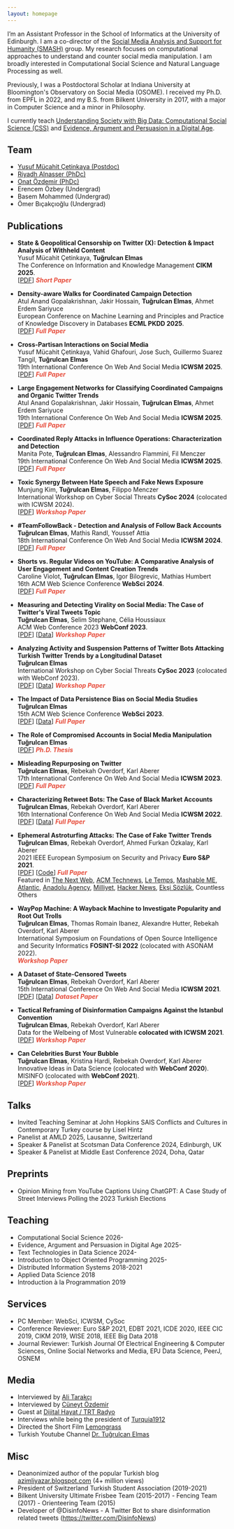 ```yaml
---
layout: homepage
---
```


I’m an Assistant Professor in the School of Informatics at the University of Edinburgh. I am a co-director of the [Social Media Analysis and Support for Humanity (SMASH)](https://smash.inf.ed.ac.uk) group. My research focuses on computational approaches to understand and counter social media manipulation. I am broadly interested in Computational Social Science and Natural Language Processing as well.

Previously, I was a Postdoctoral Scholar at Indiana University at Bloomington's Observatory on Social Media (OSOME). I received my Ph.D. from EPFL in 2022, and my B.S. from Bilkent University in 2017, with a major in Computer Science and a minor in Philosophy.

I currently teach [Understanding Society with Big Data: Computational Social Science (CSS)](http://www.drps.ed.ac.uk/25-26/dpt/cxinfr08034.htm) and [Evidence, Argument and Persuasion in a Digital Age](http://www.drps.ed.ac.uk/25-26/dpt/cxefie11080.htm).

## Team
- [Yusuf Mücahit Çetinkaya (Postdoc)](https://www.linkedin.com/in/yusuf-mücahit-çetinkaya-767b2774/)
- [Riyadh Alnasser (PhDc)](https://www.linkedin.com/in/riyadh-alnasser-89793799)
- [Onat Özdemir (PhDc)](https://www.linkedin.com/in/onat-ozdemir/)
- Erencem Özbey (Undergrad)
- Basem Mohammed (Undergrad)
- Ömer Bıçakçıoğlu (Undergrad)
  
## Publications

- **State & Geopolitical Censorship on Twitter (X): Detection & Impact Analysis of Withheld Content**
  <br>
  Yusuf Mücahit Çetinkaya, **Tuğrulcan Elmas**
  <br>
  The Conference on Information and Knowledge Management **CIKM 2025**.
  <br>
  [[PDF](https://www.arxiv.org/abs/2508.13375)] <strong><i style="color:#e74d3c">Short Paper</i></strong>

- **Density-aware Walks for Coordinated Campaign Detection**
  <br>
  Atul Anand Gopalakrishnan, Jakir Hossain, **Tuğrulcan Elmas**, Ahmet Erdem Sariyuce
  <br>
  European Conference on Machine Learning and Principles and Practice of Knowledge Discovery in Databases **ECML PKDD 2025**.
  <br>
  [[PDF](https://arxiv.org/abs/2506.13912)] <strong><i style="color:#e74d3c">Full Paper</i></strong>

- **Cross-Partisan Interactions on Social Media**
  <br>
  Yusuf Mücahit Çetinkaya, Vahid Ghafouri, Jose Such, Guillermo Suarez Tangil, **Tuğrulcan Elmas**
  <br>
  19th International Conference On Web And Social Media **ICWSM 2025**.
  <br>
  [[PDF](https://arxiv.org/abs/2504.09376)] <strong><i style="color:#e74d3c">Full Paper</i></strong>

- **Large Engagement Networks for Classifying Coordinated Campaigns and Organic Twitter Trends**
  <br>
  Atul Anand Gopalakrishnan, Jakir Hossain, **Tuğrulcan Elmas**, Ahmet Erdem Sariyuce
  <br>
  19th International Conference On Web And Social Media **ICWSM 2025**.
  <br>
  [[PDF](https://arxiv.org/abs/2503.00599)] <strong><i style="color:#e74d3c">Full Paper</i></strong>

- **Coordinated Reply Attacks in Influence Operations: Characterization and Detection**
  <br>
  Manita Pote, **Tuğrulcan Elmas**, Alessandro Flammini, Fil Menczer
  <br>
  19th International Conference On Web And Social Media **ICWSM 2025**.
  <br>
  [[PDF](https://arxiv.org/abs/2410.19272)] <strong><i style="color:#e74d3c">Full Paper</i></strong>

- **Toxic Synergy Between Hate Speech and Fake News Exposure**
  <br>
  Munjung Kim, **Tuğrulcan Elmas**, Filippo Menczer
  <br>
  International Workshop on Cyber Social Threats **CySoc 2024** (colocated with ICWSM 2024).
  <br>
  [[PDF](https://arxiv.org/abs/2404.08110)] <strong><i style="color:#e74d3c">Workshop Paper</i></strong>

- **#TeamFollowBack - Detection and Analysis of Follow Back Accounts**
  <br>
  **Tuğrulcan Elmas**, Mathis Randl, Youssef Attia
  <br>
  18th International Conference On Web And Social Media **ICWSM 2024**.
  <br>
  [[PDF](https://arxiv.org/abs/2403.15856)] <strong><i style="color:#e74d3c">Full Paper</i></strong>

- **Shorts vs. Regular Videos on YouTube: A Comparative Analysis of User Engagement and Content Creation Trends**
  <br>
  Caroline Violot, **Tuğrulcan Elmas**, Igor Bilogrevic, Mathias Humbert
  <br>
  16th ACM Web Science Conference **WebSci 2024**.
  <br>
  [[PDF](https://arxiv.org/abs/2403.00454)] <strong><i style="color:#e74d3c">Full Paper</i></strong>

- **Measuring and Detecting Virality on Social Media: The Case of Twitter's Viral Tweets Topic**
  <br>
  **Tuğrulcan Elmas**, Selim Stephane, Célia Houssiaux
  <br>
  ACM Web Conference 2023 **WebConf 2023**.
  <br>
  [[PDF](https://arxiv.org/abs/2303.06120)] [[Data](https://github.com/tugrulz/ViralTweets)] <strong><i style="color:#e74d3c">Workshop Paper</i></strong>

- **Analyzing Activity and Suspension Patterns of Twitter Bots Attacking Turkish Twitter Trends by a Longitudinal Dataset**
  <br>
  **Tuğrulcan Elmas**
  <br>
  International Workshop on Cyber Social Threats **CySoc 2023** (colocated with WebConf 2023).
  <br>
  [[PDF](https://arxiv.org/abs/2304.07907)] [[Data](https://github.com/tugrulz/EphemeralAstroturfing)] <strong><i style="color:#e74d3c">Workshop Paper</i></strong>

- **The Impact of Data Persistence Bias on Social Media Studies**
  <br>
  **Tuğrulcan Elmas**
  <br>
  15th ACM Web Science Conference **WebSci 2023**.
  <br>
  [[PDF](https://arxiv.org/pdf/2303.00902)] [[Data](https://github.com/tugrulz/DataPersistenceBias)] <strong><i style="color:#e74d3c">Full Paper</i></strong>

- **The Role of Compromised Accounts in Social Media Manipulation**
  <br>
  **Tuğrulcan Elmas**
  <br>
  [[PDF](https://infoscience.epfl.ch/record/297318/files/EPFL_TH8991.pdf)] <strong><i style="color:#e74d3c">Ph.D. Thesis</i></strong>

- **Misleading Repurposing on Twitter**
  <br>
  **Tuğrulcan Elmas**, Rebekah Overdorf, Karl Aberer
  <br>
  17th International Conference On Web And Social Media **ICWSM 2023**.
  <br>
  [[PDF](https://arxiv.org/abs/2010.10600)] <strong><i style="color:#e74d3c">Full Paper</i></strong>

- **Characterizing Retweet Bots: The Case of Black Market Accounts**
  <br>
  **Tuğrulcan Elmas**, Rebekah Overdorf, Karl Aberer
  <br>
  16th International Conference On Web And Social Media **ICWSM 2022**.
  <br>
  [[PDF](https://arxiv.org/abs/2112.02366)] [[Data](https://github.com/tugrulz/RetweetBots)] <strong><i style="color:#e74d3c">Full Paper</i></strong>

- **Ephemeral Astroturfing Attacks: The Case of Fake Twitter Trends**
  <br>
  **Tuğrulcan Elmas**, Rebekah Overdorf, Ahmed Furkan Özkalay, Karl Aberer
  <br>
  2021 IEEE European Symposium on Security and Privacy **Euro S&P 2021**.
  <br>
  [[PDF](https://arxiv.org/pdf/1910.07783.pdf)] [[Code](https://github.com/tugrulz/EphemeralAstroturfing)] <strong><i style="color:#e74d3c">Full Paper</i></strong>
  <br>
  Featured in [The Next Web](https://thenextweb.com/news/twitter-trending-topics-algorithm-has-vulnerability-hackers-using-ephemeral-astroturfing-attacks), [ACM Technews](https://technews.acm.org/archives.cfm?fo=2021-06-jun/jun-04-2021.html), [Le Temps](https://www.letemps.ch/societe/une-etude-lepfl-indique-20-tendances-twitter-faussees-contenus-ephemeres), [Mashable ME](https://me.mashable.com/tech/14085/turkish-twitter-being-flooded-with-fake-trends-created-by-bots-that-manipulate-algorithms), [Atlantic](https://www.theatlantic.com/technology/archive/2021/09/twitter-should-abolish-trending-topics/620026/), [Anadolu Agency](https://www.aa.com.tr/en/world/half-of-twitter-trending-topics-in-turkey-found-to-be-fake/2269405), [Milliyet](https://www.milliyet.com.tr/yazarlar/savas-onemli/epfl-arastirmasina-gore-turkiye-twitter-gundeminde-yer-alan-trendlerin-yarisi-sahte-6525080), [Hacker News](https://news.ycombinator.com/item?id=27368214), [Ekşi Sözlük](https://eksisozluk.com/2-haziran-2021-twitter-manipulasyon-ifsasi--6937655), Countless Others

- **WayPop Machine: A Wayback Machine to Investigate Popularity and Root Out Trolls**
  <br>
  **Tuğrulcan Elmas**, Thomas Romain Ibanez, Alexandre Hutter, Rebekah Overdorf, Karl Aberer
  <br>
  International Symposium on Foundations of Open Source Intelligence and Security Informatics **FOSINT-SI 2022** (colocated with ASONAM 2022).
  <br>
  <strong><i style="color:#e74d3c">Workshop Paper</i></strong>

- **A Dataset of State-Censored Tweets**
  <br>
  **Tuğrulcan Elmas**, Rebekah Overdorf, Karl Aberer
  <br>
  15th International Conference On Web And Social Media **ICWSM 2021**.
  <br>
  [[PDF](https://arxiv.org/pdf/2101.05919.pdf)] [[Data](https://zenodo.org/record/4439509)] <strong><i style="color:#e74d3c">Dataset Paper</i></strong>

- **Tactical Reframing of Disinformation Campaigns Against the Istanbul Convention**
  <br>
  **Tuğrulcan Elmas**, Rebekah Overdorf, Karl Aberer
  <br>
  Data for the Welbeing of Most Vulnerable **colocated with ICWSM 2021**.
  <br>
  [[PDF](https://arxiv.org/abs/2105.13398)] <strong><i style="color:#e74d3c">Workshop Paper</i></strong>

- **Can Celebrities Burst Your Bubble**
  <br>
  **Tuğrulcan Elmas**, Kristina Hardi, Rebekah Overdorf, Karl Aberer
  <br>
  Innovative Ideas in Data Science (colocated with **WebConf 2020**).
  <br>
  MISINFO (colocated with **WebConf 2021**).
  <br>
  [[PDF](https://arxiv.org/pdf/2003.06857.pdf)] <strong><i style="color:#e74d3c">Workshop Paper</i></strong>

## Talks
- Invited Teaching Seminar at John Hopkins SAIS Conflicts and Cultures in Contemporary Turkey course by Lisel Hintz
- Panelist at AMLD 2025, Lausanne, Switzerland
- Speaker & Panelist at Scotsman Data Conference 2024, Edinburgh, UK
- Speaker & Panelist at Middle East Conference 2024, Doha, Qatar

## Preprints
- Opinion Mining from YouTube Captions Using ChatGPT: A Case Study of Street Interviews Polling the 2023 Turkish Elections

## Teaching
- Computational Social Science 2026-
- Evidence, Argument and Persuasion in Digital Age 2025-
- Text Technologies in Data Science 2024-
- Introduction to Object Oriented Programming 2025-
- Distributed Information Systems 2018-2021
- Applied Data Science 2018
- Introduction à la Programmation 2019

## Services
- PC Member: WebSci, ICWSM, CySoc
- Conference Reviewer: Euro S&P 2021, EDBT 2021, ICDE 2020, IEEE CIC 2019, CIKM 2019, WISE 2018, IEEE Big Data 2018
- Journal Reviewer: Turkish Journal Of Electrical Engineering & Computer Sciences, Online Social Networks and Media, EPJ Data Science, PeerJ, OSNEM

## Media
- Interviewed by [Ali Tarakçı](https://www.youtube.com/watch?v=UDcsgBqcQQ0)
- Interviewed by [Cüneyt Özdemir](https://www.youtube.com/watch?v=mxb-6Vbzz-I)
- Guest at [Dijital Hayat / TRT Radyo](https://www.youtube.com/watch?v=enAC3C_Q-44)
- Interviews while being the president of [Turquia1912](https://www.youtube.com/watch?v=GyJOCltA1Ak&list=PLrrZ8PX0n3IxYN9PcEGmJnGn4nvZypC2-)
- Directed the Short Film [Lemongrass](https://www.youtube.com/watch?v=_vbw9gL60gA)
- Turkish Youtube Channel [Dr. Tuğrulcan Elmas](https://www.youtube.com/@tugrulcan)

## Misc
- Deanonimized author of the popular Turkish blog [azimliyazar.blogspot.com](https://azimliyazar.blogspot.com) (4+ million views)
- President of Switzerland Turkish Student Association (2019-2021)
- Bilkent University Ultimate Frisbee Team (2015-2017) - Fencing Team (2017) - Orienteering Team (2015)
- Developer of @DisinfoNews - A Twitter Bot to share disinformation related tweets (https://twitter.com/DisinfoNews)
